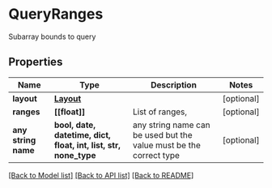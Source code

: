 # QueryRanges

Subarray bounds to query

## Properties
Name | Type | Description | Notes
------------ | ------------- | ------------- | -------------
**layout** | [**Layout**](Layout.md) |  | [optional] 
**ranges** | **[[float]]** | List of ranges, | [optional] 
**any string name** | **bool, date, datetime, dict, float, int, list, str, none_type** | any string name can be used but the value must be the correct type | [optional]

[[Back to Model list]](../README.md#documentation-for-models) [[Back to API list]](../README.md#documentation-for-api-endpoints) [[Back to README]](../README.md)


